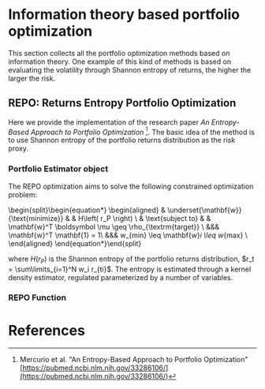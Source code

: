 # Information theory based portfolio optimization

This section collects all the portfolio optimization methods based on information theory.
One example of this kind of methods is based on evaluating the volatility through Shannon entropy of returns, the higher
the larger the risk.

## REPO: Returns Entropy Portfolio Optimization
Here we provide the implementation of the research paper *An Entropy-Based Approach to Portfolio Optimization* [^1].
The basic idea of the method is to use Shannon entropy of the portfolio returns distribution as the risk proxy. 

### Portfolio Estimator object
The REPO optimization aims to solve the following constrained optimization problem: 

\begin{split}\begin{equation*}
\begin{aligned}
& \underset{\mathbf{w}}{\text{minimize}} & & H\left( r_P \right) \\
& \text{subject to} & &  \mathbf{w}^T \boldsymbol \mu \geq \rho_{\textrm{target}} \\
&&& \mathbf{w}^T \mathbf{1} = 1\\
&&& w_{min} \leq \mathbf{w}_i \leq w_{max} \\
\end{aligned}
\end{equation*}\end{split}

where $H(r_P)$ is the Shannon entropy of the portfolio returns distribution, $r_t = \sum\limits_{i=1}^N w_i r_{ti}$.
The entropy is estimated through a kernel density estimator, regulated parameterized by a number of variables.

### REPO Function


# References
[^1]: Mercurio et al. "An Entropy-Based Approach to Portfolio Optimization" [https://pubmed.ncbi.nlm.nih.gov/33286106/](https://pubmed.ncbi.nlm.nih.gov/33286106/)
